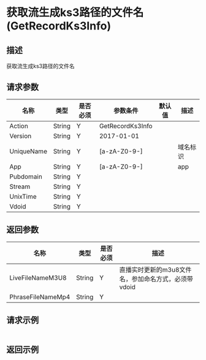 # 获取流生成ks3路径的文件名(GetRecordKs3Info)

## 描述

获取流生成ks3路径的文件名

## 请求参数

| 名称 | 类型 | 是否必须 | 参数条件 | 默认值  | 描述 |
| --- | --- | --- | --- | --- | --- |
| Action | String | Y | GetRecordKs3Info | | |
| Version | String | Y | 2017-01-01 | | |
| UniqueName | String  | Y | [a-zA-Z0-9-] |  | 域名标识 | 
| App | String  | Y | [a-zA-Z0-9-] |  | app | 
| Pubdomain | String  | Y |  |  |  | 
| Stream | String  | Y |  |  |  | 
| UnixTime | String  | Y |  |  |  | 
| Vdoid | String  | Y |  |  |  | 


## 返回参数

| 名称 | 类型 | 是否必须 |  描述 |
| --- | --- | --- |  --- |
| LiveFileNameM3U8 | String  | Y | 直播实时更新的m3u8文件名，参加命名方式，必须带vdoid | 
| PhraseFileNameMp4 | String  | Y |  | 



## 请求示例

```
```

## 返回示例

```
```

